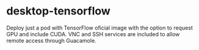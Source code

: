 # desktop-tensorflow

Deploy just a pod with TensorFlow oficial image with the option to request GPU and include CUDA.
VNC and SSH services are included to allow remote access through Guacamole.
